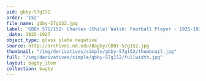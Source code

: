 ```yaml
---
pid: gbby-57g152
order: '152'
file_name: gbby-57g152.jpg
label: 'GBBY 57G/152: Charles (Chile) Walsh: Football Player - 1925-1927'
_date: 1925-1927
object_type: glass plate negative
source: http://archives.nd.edu/Bagby/GBBY-57g152.jpg
thumbnail: "/img/derivatives/simple/gbby-57g152/thumbnail.jpg"
full: "/img/derivatives/simple/gbby-57g152/fullwidth.jpg"
layout: bagby_item
collection: bagby
---
```

